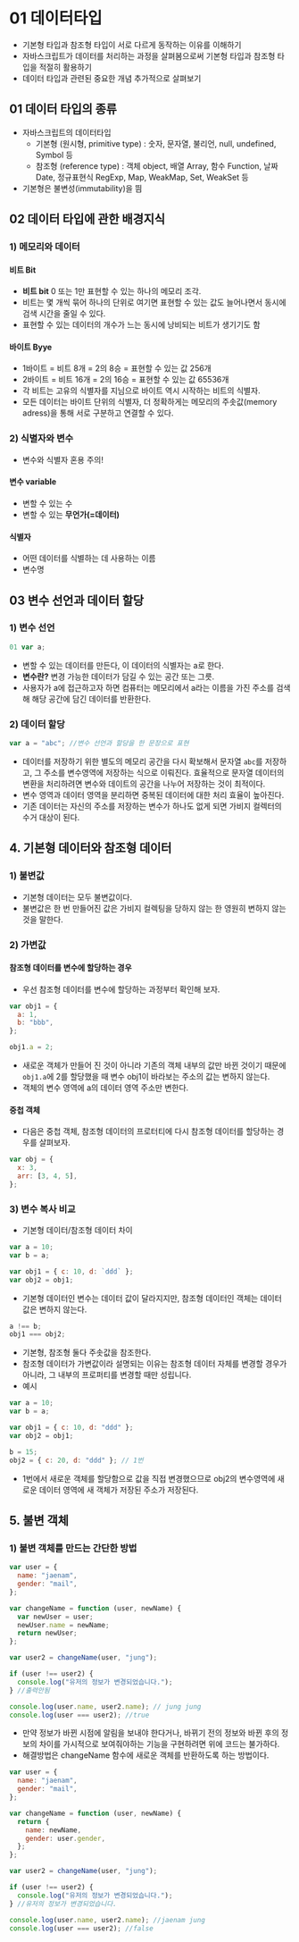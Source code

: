 # 01 데이터타입

- 기본형 타입과 참조형 타입이 서로 다르게 동작하는 이유를 이해하기
- 자바스크립트가 데이터를 처리하는 과정을 살펴봄으로써 기본형 타입과 참조형 타입을 적절히 활용하기
- 데이터 타입과 관련된 중요한 개념 추가적으로 살펴보기

## 01 데이터 타입의 종류

- 자바스크립트의 데이터타입
  - 기본형 (원시형, primitive type) : 숫자, 문자열, 불리언, null, undefined, Symbol 등
  - 참조형 (reference type) : 객체 object, 배열 Array, 함수 Function, 날짜 Date, 정규표현식 RegExp, Map, WeakMap, Set, WeakSet 등
- 기본형은 불변성(immutability)을 띔

## 02 데이터 타입에 관한 배경지식

### 1) 메모리와 데이터

#### 비트 Bit

- **비트 bit** 0 또는 1만 표현할 수 있는 하나의 메모리 조각.
- 비트는 몇 개씩 묶어 하나의 단위로 여기면 표현할 수 있는 값도 늘어나면서 동시에 검색 시간을 줄일 수 있다.
- 표현할 수 있는 데이터의 개수가 느는 동시에 낭비되는 비트가 생기기도 함

#### 바이트 Byye

- 1바이트 = 비트 8개 = 2의 8승 = 표현할 수 있는 값 256개
- 2바이트 = 비트 16개 = 2의 16승 = 표현할 수 있는 값 65536개
- 각 비트는 고유의 식별자를 지님으로 바이트 역시 시작하는 비트의 식별자.
- 모든 데이터는 바이트 단위의 식별자, 더 정확하게는 메모리의 주솟값(memory adress)을 통해 서로 구분하고 연결할 수 있다.

### 2) 식별자와 변수

- 변수와 식별자 혼용 주의!

#### 변수 variable

- 변할 수 있는 수
- 변할 수 있는 **무언가(=데이터)**

#### 식별자

- 어떤 데이터를 식별하는 데 사용하는 이름
- 변수명

## 03 변수 선언과 데이터 할당

### 1) 변수 선언

```javascript
01 var a;
```

- 변할 수 있는 데이터를 만든다, 이 데이터의 식별자는 a로 한다.
- **변수란?** 변경 가능한 데이터가 담길 수 있는 공간 또는 그릇.
- 사용자가 a에 접근하고자 하면 컴퓨터는 메모리에서 a라는 이름을 가진 주소를 검색해 해당 공간에 담긴 데이터를 반환한다.

### 2) 데이터 할당

```javascript
var a = "abc"; //변수 선언과 할당을 한 문장으로 표현
```

- 데이터를 저장하기 위한 별도의 메모리 공간을 다시 확보해서 문자열 `abc`를 저장하고, 그 주소를 변수영역에 저장하는 식으로 이뤄진다. 효율적으로 문자열 데이터의 변환을 처리하려면 변수와 데이트의 공간을 나누어 저장하는 것이 최적이다.
- 변수 영역과 데이터 영역을 분리하면 중복된 데이터에 대한 처리 효율이 높아진다.
- 기존 데이터는 자신의 주소를 저장하는 변수가 하나도 없게 되면 가비지 컬렉터의 수거 대상이 된다.

## 4. 기본형 데이터와 참조형 데이터

### 1) 불변값

- 기본형 데이터는 모두 불변값이다.
- 불변값은 한 번 만들어진 값은 가비지 컬렉팅을 당하지 않는 한 영원히 변하지 않는 것을 말한다.

### 2) 가변값

#### 참조형 데이터를 변수에 할당하는 경우

- 우선 참조형 데이터를 변수에 할당하는 과정부터 확인해 보자.

```javascript
var obj1 = {
  a: 1,
  b: "bbb",
};

obj1.a = 2;
```

- 새로운 객체가 만들어 진 것이 아니라 기존의 객체 내부의 값만 바뀐 것이기 때문에 `obj1.a`에 2를 할당했을 때 변수 obj1이 바라보는 주소의 값는 변하지 않는다.
- 객체의 변수 영역에 a의 데이터 영역 주소만 변한다.

#### 중첩 객체

- 다음은 중첩 객체, 참조형 데이터의 프로터티에 다시 참조형 데이터를 할당하는 경우를 살펴보자.

```javascript
var obj = {
  x: 3,
  arr: [3, 4, 5],
};
```

### 3) 변수 복사 비교

- 기본형 데이터/참조형 데이터 차이

```javascript
var a = 10;
var b = a;

var obj1 = { c: 10, d: `ddd` };
var obj2 = obj1;
```

- 기본형 데이터인 변수는 데이터 값이 달라지지만, 참조형 데이터인 객체는 데이터 값은 변하지 않는다.

```javascript
a !== b;
obj1 === obj2;
```

- 기본형, 참조형 둘다 주솟값을 참조한다.
- 참조형 데이터가 가변값이라 설명되는 이유는 참조형 데이터 자체를 변경할 경우가 아니라, 그 내부의 프로퍼티를 변경할 때만 성립니다.
- 예시

```javascript
var a = 10;
var b = a;

var obj1 = { c: 10, d: "ddd" };
var obj2 = obj1;

b = 15;
obj2 = { c: 20, d: "ddd" }; // 1번
```

- 1번에서 새로운 객체를 할당함으로 값을 직접 변경했으므로 obj2의 변수영역에 새로운 데이터 영역에 새 객체가 저장된 주소가 저장된다.

## 5. 불변 객체

### 1) 불변 객체를 만드는 간단한 방법

```javascript
var user = {
  name: "jaenam",
  gender: "mail",
};

var changeName = function (user, newName) {
  var newUser = user;
  newUser.name = newName;
  return newUser;
};

var user2 = changeName(user, "jung");

if (user !== user2) {
  console.log("유저의 정보가 변경되었습니다.");
} //출력안됨

console.log(user.name, user2.name); // jung jung
console.log(user === user2); //true
```

- 만약 정보가 바뀐 시점에 알림을 보내야 한다거나, 바뀌기 전의 정보와 바뀐 후의 정보의 차이를 가시적으로 보여줘야하는 기능을 구현하려면 위에 코드는 불가하다.
- 해결방법은 changeName 함수에 새로운 객체를 반환하도록 하는 방법이다.

```javascript
var user = {
  name: "jaenam",
  gender: "mail",
};

var changeName = function (user, newName) {
  return {
    name: newName,
    gender: user.gender,
  };
};

var user2 = changeName(user, "jung");

if (user !== user2) {
  console.log("유저의 정보가 변경되었습니다.");
} //유저의 정보가 변경되었습니다.

console.log(user.name, user2.name); //jaenam jung
console.log(user === user2); //false
```
